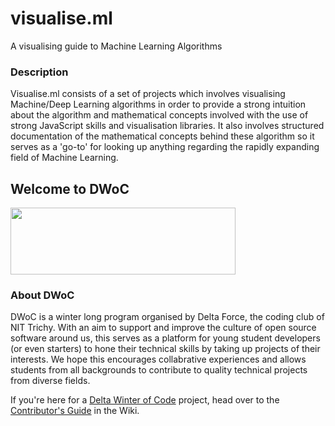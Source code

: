# visualise.ml 
A visualising guide to Machine Learning Algorithms

### Description

Visualise.ml consists of a set of projects which involves visualising Machine/Deep Learning algorithms in order to provide a strong intuition about the algorithm and mathematical concepts involved with the use of strong JavaScript skills and visualisation libraries. It also involves structured documentation of the mathematical concepts behind these algorithm so it serves as a 'go-to' for looking up anything regarding the rapidly expanding field of Machine Learning.


## Welcome to DWoC
<img src="https://camo.githubusercontent.com/1ba815f1289125317c999a059ec95bfa5cba3894/68747470733a2f2f696d6775722e636f6d2f544c78357273762e706e67" width="360" height="107" />

### About DWoC

DWoC is a winter long program organised by Delta Force, the coding club of NIT Trichy. With an aim to support and improve the culture of open source software around us, this serves as a platform for young student developers (or even starters) to hone their technical skills by taking up projects of their interests. We hope this encourages collabrative experiences and allows students from all backgrounds to contribute to quality technical projects from diverse fields.

If you're here for a <a href="https://dwoc.io">Delta Winter of Code</a> project, head over to the <a href="https://github.com/jithendaraa/visualise.ml/wiki">Contributor's Guide</a> in the Wiki.



